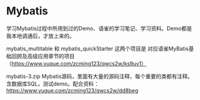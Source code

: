 # Mybatis
学习Mybatis过程中所用到过的Demo、语雀的学习笔记、学习资料。Demo都是我本地调通后，才放上来的。

mybatis_multitable 和 mybatis_quickStarter
这两个项目是
对应语雀MyBatis基础回顾及高级应用章节的项目（https://www.yuque.com/zcming123/qwcs2w/ks9uv1）

mybatis-3.zip
Mybatis源码，里面有大量的源码注释，每个重要的类都有注释。含数据库SQL，测试demo。配合资料：https://www.yuque.com/zcming123/qwcs2w/dd8beg

